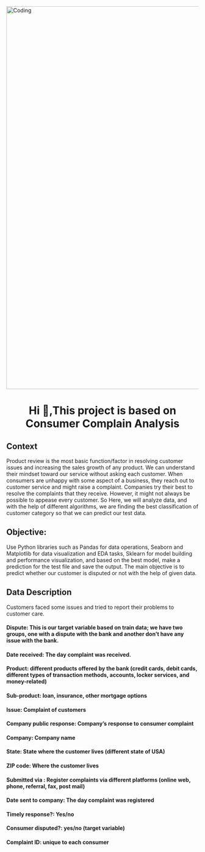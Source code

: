 <img align="center" alt="Coding" width="1000" src="https://encrypted-tbn0.gstatic.com/images?q=tbn:ANd9GcSs6ARUPdG2QZ-mXXUD0IzSE90faCPn2NMhfg&usqp=CAU">
<h1 align="center">Hi 👋,This project is based on Consumer Complain Analysis</h1>
<h2>Context</h2>
<p> Product review is the most basic function/factor in resolving customer issues and increasing the sales growth of any product. We can understand their mindset toward our service without asking each customer. 
When consumers are unhappy with some aspect of a business, they reach out to customer service and might raise a complaint. Companies try their best to resolve the complaints that they receive. However, it might not always be possible to appease every customer. 
So  Here, we will analyze data, and with the help of different algorithms, we are finding the best classification of customer category so that we can predict our test data. </p>
<h2>Objective:</h2> 
 Use Python libraries such as Pandas for data operations, Seaborn and Matplotlib for data visualization and EDA tasks, Sklearn for model building and performance visualization, and based on the best model, make a prediction for the test file and save the output. 
The main objective is to predict whether our customer is disputed or not with the help of given data. 
<h2>Data Description</h2>
<p>Customers faced some issues and tried to report their problems to customer care. </p>
<h4>Dispute: This is our target variable based on train data; we have two groups, one with a dispute with the bank and another don’t have any issue with the bank. </h4>
<h4>Date received: The day complaint was received. </h3> 
<h4>Product: different products offered by the bank (credit cards, debit cards, different types of transaction methods, accounts, locker services, and money-related) </h4> 
<h4>Sub-product: loan, insurance, other mortgage options  </h4>
<h4>Issue: Complaint of customers   </h4>
<h4>Company public response: Company’s response to consumer complaint  </h4>
<h4>Company: Company name  </h4>
<h4>State: State where the customer lives (different state of USA)  </h4>
<h4>ZIP code: Where the customer lives  </h4>
<h4>Submitted via : Register complaints via different platforms (online web, phone, referral, fax, post mail) </h4>
<h4>Date sent to company: The day complaint was registered </h4>
<h4>Timely response?: Yes/no  </h4>
<h4>Consumer disputed?: yes/no (target variable) </h4>
<h4>Complaint ID: unique to each consumer </h4>
